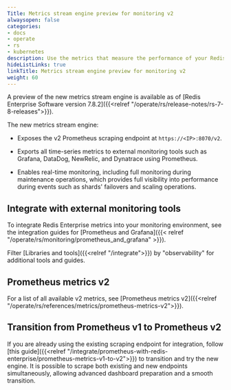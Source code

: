 ```yaml
---
Title: Metrics stream engine preview for monitoring v2
alwaysopen: false
categories:
- docs
- operate
- rs
- kubernetes
description: Use the metrics that measure the performance of your Redis Enterprise Software clusters, nodes, databases, and shards to track the performance of your databases.
hideListLinks: true
linkTitle: Metrics stream engine preview for monitoring v2
weight: 60
---
```


A preview of the new metrics stream engine is available as of [Redis Enterprise Software version 7.8.2]({{<relref "/operate/rs/release-notes/rs-7-8-releases">}}).

The new metrics stream engine:

- Exposes the v2 Prometheus scraping endpoint at `https://<IP>:8070/v2`.

- Exports all time-series metrics to external monitoring tools such as Grafana, DataDog, NewRelic, and Dynatrace using Prometheus.

- Enables real-time monitoring, including full monitoring during maintenance operations, which provides full visibility into performance during events such as shards' failovers and scaling operations.

## Integrate with external monitoring tools

To integrate Redis Enterprise metrics into your monitoring environment, see the integration guides for [Prometheus and Grafana]({{< relref "/operate/rs/monitoring/prometheus_and_grafana" >}}).

Filter [Libraries and tools]({{<relref "/integrate">}}) by "observability" for additional tools and guides.

## Prometheus metrics v2

For a list of all available v2 metrics, see [Prometheus metrics v2]({{<relref "/operate/rs/references/metrics/prometheus-metrics-v2">}}).

## Transition from Prometheus v1 to Prometheus v2

If you are already using the existing scraping endpoint for integration, follow [this guide]({{<relref "/integrate/prometheus-with-redis-enterprise/prometheus-metrics-v1-to-v2">}}) to transition and try the new engine. It is possible to scrape both existing and new endpoints simultaneously, allowing advanced dashboard preparation and a smooth transition.
